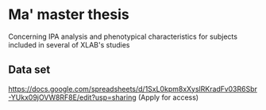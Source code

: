 # Ma' master thesis
Concerning IPA analysis and phenotypical characteristics for subjects included in several of XLAB's studies
## Data set
https://docs.google.com/spreadsheets/d/1SxL0kpm8xXyslRKradFv03R6Sbr-YUkx09jOVW8RF8E/edit?usp=sharing
(Apply for access)
